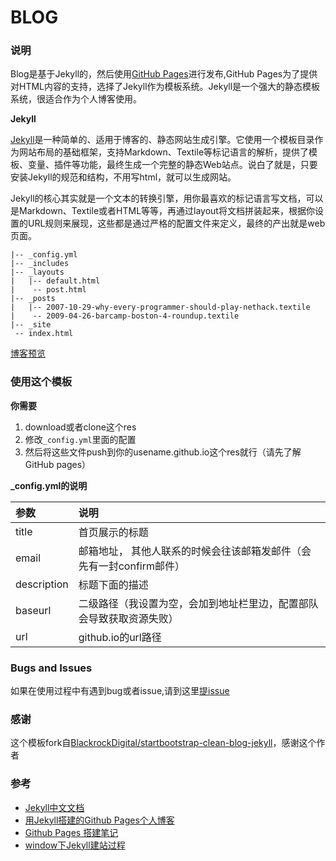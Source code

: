 # BLOG

### 说明

Blog是基于Jekyll的，然后使用[GitHub Pages](https://pages.github.com/)进行发布,GitHub Pages为了提供对HTML内容的支持，选择了Jekyll作为模板系统。Jekyll是一个强大的静态模板系统，很适合作为个人博客使用。

**Jekyll**

[Jekyll](http://jekyllcn.com/)是一种简单的、适用于博客的、静态网站生成引擎。它使用一个模板目录作为网站布局的基础框架，支持Markdown、Textile等标记语言的解析，提供了模板、变量、插件等功能，最终生成一个完整的静态Web站点。说白了就是，只要安装Jekyll的规范和结构，不用写html，就可以生成网站。

Jekyll的核心其实就是一个文本的转换引擎，用你最喜欢的标记语言写文档，可以是Markdown、Textile或者HTML等等，再通过layout将文档拼装起来，根据你设置的URL规则来展现，这些都是通过严格的配置文件来定义，最终的产出就是web页面。
```
|-- _config.yml
|-- _includes
|-- _layouts
|   |-- default.html
|    -- post.html
|-- _posts
|   |-- 2007-10-29-why-every-programmer-should-play-nethack.textile
|    -- 2009-04-26-barcamp-boston-4-roundup.textile
|-- _site
 -- index.html
```

[博客预览](http://yangseas.github.io)

### 使用这个模板

**你需要**
1. download或者clone这个res<br/>
2. 修改`_config.yml`里面的配置<br/>
3. 然后将这些文件push到你的usename.github.io这个res就行（请先了解GitHub pages）

**_config.yml的说明**

|参数|说明|
|:--------------|:--------------|
|title|首页展示的标题|
|email|邮箱地址， 其他人联系的时候会往该邮箱发邮件（会先有一封confirm邮件）
|description| 标题下面的描述
|baseurl|二级路径（我设置为空，会加到地址栏里边，配置部队会导致获取资源失败）
|url|github.io的url路径

### Bugs and Issues 

如果在使用过程中有遇到bug或者issue,请到这里[提issue](https://github.com/yangseas/yangseas.github.io/issues)

### 感谢

这个模板fork自[BlackrockDigital/startbootstrap-clean-blog-jekyll](https://github.com/BlackrockDigital/startbootstrap-clean-blog-jekyll)，感谢这个作者

### 参考
- [Jekyll中文文档](http://jekyllcn.com/)
- [用Jekyll搭建的Github Pages个人博客](https://www.jianshu.com/p/88c9e72978b4)
- [Github Pages 搭建笔记](https://www.jianshu.com/p/ec7953b9e5ab)
- [window下Jekyll建站过程](https://blog.csdn.net/m0_37996098/article/details/78478764)
